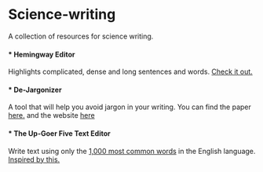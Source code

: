 # Science-writing
A collection of resources for science writing.

#### * Hemingway Editor

Highlights complicated, dense and long sentences and words. [Check it out.](http://www.hemingwayapp.com)

#### * De-Jargonizer
A tool that will help you avoid jargon in your writing. You can find the paper [here.](http://journals.plos.org/plosone/article?id=10.1371/journal.pone.0181742) and the website [here](http://scienceandpublic.com)

#### * The Up-Goer Five Text Editor

Write text using only the [1,000 most common words](http://splasho.com/upgoer5/) in the English language. [Inspired by this.](https://xkcd.com/1133/)
